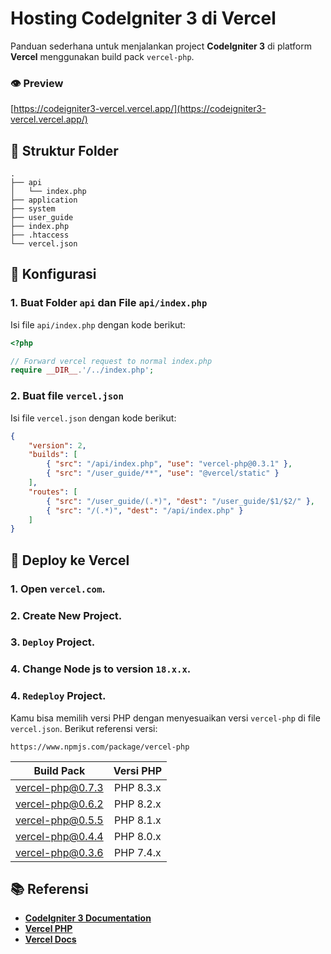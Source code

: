 
# Hosting CodeIgniter 3 di Vercel

Panduan sederhana untuk menjalankan project **CodeIgniter 3** di platform **Vercel** menggunakan build pack `vercel-php`.

### 👁️ Preview
[https://codeigniter3-vercel.vercel.app/](https://codeigniter3-vercel.vercel.app/)

## 📁 Struktur Folder

```
.
├── api
│   └── index.php
├── application
├── system
├── user_guide
├── index.php
├── .htaccess
└── vercel.json

```

## 🔧 Konfigurasi

### 1. Buat Folder `api` dan File `api/index.php`

Isi file `api/index.php` dengan kode berikut:

```php
<?php 

// Forward vercel request to normal index.php
require __DIR__.'/../index.php';

```

### 2. Buat file `vercel.json`

Isi file `vercel.json` dengan kode berikut:

```json
{
	"version": 2,
	"builds": [
		{ "src": "/api/index.php", "use": "vercel-php@0.3.1" },
		{ "src": "/user_guide/**", "use": "@vercel/static" }
	],
    "routes": [
		{ "src": "/user_guide/(.*)", "dest": "/user_guide/$1/$2/" },
		{ "src": "/(.*)", "dest": "/api/index.php" }
	]
}

```

## 🚀 Deploy ke Vercel

   ### 1. Open `vercel.com`.
   ### 2. Create New Project.
   ### 3. `Deploy` Project.
   ### 4. Change Node js to version `18.x.x`.
   ### 4. `Redeploy` Project.

Kamu bisa memilih versi PHP dengan menyesuaikan versi `vercel-php` di file `vercel.json`. Berikut referensi versi:

`https://www.npmjs.com/package/vercel-php`

Build Pack       | Versi PHP |
| :-:            | :-:       |  
vercel-php@0.7.3 | PHP 8.3.x | 
vercel-php@0.6.2 | PHP 8.2.x |
vercel-php@0.5.5 | PHP 8.1.x | 
vercel-php@0.4.4 | PHP 8.0.x | 
vercel-php@0.3.6 | PHP 7.4.x | 

## 📚 Referensi
- **[CodeIgniter 3 Documentation](https://codeigniter.com/userguide3/)** 
- **[Vercel PHP](https://github.com/vercel-community/vercel-php)**
- **[Vercel Docs](https://vercel.com/docs)**
